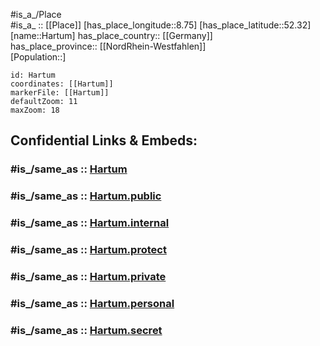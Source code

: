﻿---
confidential: public
isDeleted: false
location:
- 52.32
- 8.75
mapmarker: city
mapzoom:
- 7
- 12
SpocWebEntityId: 30783
tags:
- geo/City
type: City
---

#is_a_/Place  
#is_a_ :: [[Place]] 
[has_place_longitude::8.75] 
[has_place_latitude::52.32] 
[name::Hartum] 
has_place_country:: [[Germany]]  
has_place_province:: [[NordRhein-Westfahlen]]  
[Population::] 



```leaflet
id: Hartum
coordinates: [[Hartum]] 
markerFile: [[Hartum]] 
defaultZoom: 11 
maxZoom: 18
```


## Confidential Links & Embeds: 

### #is_/same_as :: [Hartum](/_Standards/Earth/Continent/Europe/Europe~Central/Germany/Germany~West/Nordrhein-Westfalen/counties~NW/Minden-Lübbecke/cities~Minden-Lübbecke/Hille/Hartum.md) 

### #is_/same_as :: [Hartum.public](/_public/Earth/Continent/Europe/Europe~Central/Germany/Germany~West/Nordrhein-Westfalen/counties~NW/Minden-Lübbecke/cities~Minden-Lübbecke/Hille/Hartum.public.md) 

### #is_/same_as :: [Hartum.internal](/_internal/Earth/Continent/Europe/Europe~Central/Germany/Germany~West/Nordrhein-Westfalen/counties~NW/Minden-Lübbecke/cities~Minden-Lübbecke/Hille/Hartum.internal.md) 

### #is_/same_as :: [Hartum.protect](/_protect/Earth/Continent/Europe/Europe~Central/Germany/Germany~West/Nordrhein-Westfalen/counties~NW/Minden-Lübbecke/cities~Minden-Lübbecke/Hille/Hartum.protect.md) 

### #is_/same_as :: [Hartum.private](/_private/Earth/Continent/Europe/Europe~Central/Germany/Germany~West/Nordrhein-Westfalen/counties~NW/Minden-Lübbecke/cities~Minden-Lübbecke/Hille/Hartum.private.md) 

### #is_/same_as :: [Hartum.personal](/_personal/Earth/Continent/Europe/Europe~Central/Germany/Germany~West/Nordrhein-Westfalen/counties~NW/Minden-Lübbecke/cities~Minden-Lübbecke/Hille/Hartum.personal.md) 

### #is_/same_as :: [Hartum.secret](/_secret/Earth/Continent/Europe/Europe~Central/Germany/Germany~West/Nordrhein-Westfalen/counties~NW/Minden-Lübbecke/cities~Minden-Lübbecke/Hille/Hartum.secret.md)

